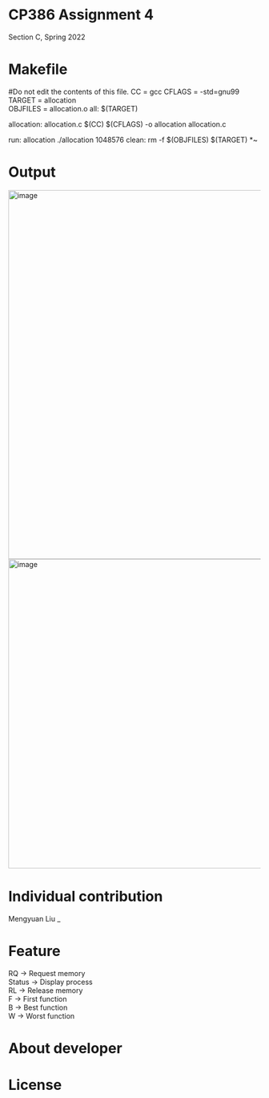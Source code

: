 CP386 Assignment 4 
==================
Section C, Spring 2022

Makefile
========
#Do not edit the contents of this file.
CC = gcc
CFLAGS = -std=gnu99
TARGET = allocation  
OBJFILES = allocation.o
all: $(TARGET)

allocation: allocation.c
	$(CC) $(CFLAGS) -o allocation allocation.c
	
run: allocation
	./allocation 1048576
clean:
	rm -f $(OBJFILES) $(TARGET) *~ 
  
 Output
 ======
<img width="736" alt="image" src="https://user-images.githubusercontent.com/84728523/180583992-43e5a589-909e-49b0-a16b-58936f236606.png">
<img width="617" alt="image" src="https://user-images.githubusercontent.com/84728523/180584008-7cc969a9-f4d0-441d-ac75-ca0462c7b374.png">

Individual contribution
=======================
Mengyuan Liu
_

Feature
====
RQ -> Request memory  
Status -> Display process  
RL -> Release memory  
F -> First function  
B -> Best function  
W -> Worst function

About developer
======

License
=======

